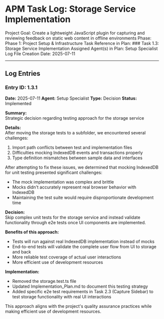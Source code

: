 # APM Task Log: Storage Service Implementation

Project Goal: Create a lightweight JavaScript plugin for capturing and reviewing feedback on static web content in offline environments
Phase: Phase 1: Project Setup & Infrastructure
Task Reference in Plan: ### Task 1.3: Storage Service Implementation
Assigned Agent(s) in Plan: Setup Specialist
Log File Creation Date: 2025-07-11

---

## Log Entries

### Entry ID: 1.3.1

**Date:** 2025-07-11
**Agent:** Setup Specialist
**Type:** Decision
**Status:** Implemented

**Summary:**  
Strategic decision regarding testing approach for the storage service

**Details:**  
After moving the storage tests to a subfolder, we encountered several challenges:

1. Import path conflicts between test and implementation files
2. Difficulties mocking IndexedDB events and transactions properly
3. Type definition mismatches between sample data and interfaces

After attempting to fix these issues, we determined that mocking IndexedDB for unit testing presented significant challenges:

- The mock implementation was complex and brittle
- Mocks didn't accurately represent real browser behavior with IndexedDB
- Maintaining the test suite would require disproportionate development time

**Decision:**  
Skip complex unit tests for the storage service and instead validate functionality through e2e tests once UI components are implemented.

**Benefits of this approach:**

- Tests will run against real IndexedDB implementation instead of mocks
- End-to-end tests will validate the complete user flow from UI to storage and back
- More reliable test coverage of actual user interactions
- More efficient use of development resources

**Implementation:**

- Removed the storage.test.ts file
- Updated Implementation_Plan.md to document this testing strategy
- Added specific e2e test requirements in Task 2.3 (Capture Sidebar) to test storage functionality with real UI interactions

This approach aligns with the project's quality assurance practices while making efficient use of development resources.
